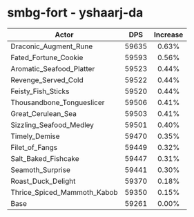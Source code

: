 # smbg-fort - yshaarj-da
| Actor | DPS | Increase |
|---|:---:|:---:|
|Draconic_Augment_Rune|59635|0.63%|
|Fated_Fortune_Cookie|59593|0.56%|
|Aromatic_Seafood_Platter|59523|0.44%|
|Revenge_Served_Cold|59522|0.44%|
|Feisty_Fish_Sticks|59520|0.44%|
|Thousandbone_Tongueslicer|59506|0.41%|
|Great_Cerulean_Sea|59503|0.41%|
|Sizzling_Seafood_Medley|59501|0.40%|
|Timely_Demise|59470|0.35%|
|Filet_of_Fangs|59449|0.32%|
|Salt_Baked_Fishcake|59447|0.31%|
|Seamoth_Surprise|59441|0.30%|
|Roast_Duck_Delight|59370|0.18%|
|Thrice_Spiced_Mammoth_Kabob|59350|0.15%|
|Base|59261|0.00%|
